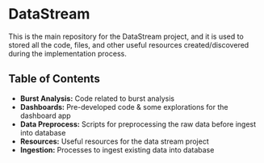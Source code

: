 # DataStream
This is the main repository for the DataStream project, and it is used to stored all the code, files, and other useful resources created/discovered during the implementation process.

## Table of Contents
- __Burst Analysis:__ Code related to burst analysis
- __Dashboards:__ Pre-developed code & some explorations for the dashboard app
- __Data Preprocess:__ Scripts for preprocessing the raw data before ingest into database
- __Resources:__ Useful resources for the data stream project
- __Ingestion:__ Processes to ingest existing data into database
